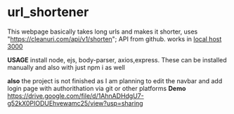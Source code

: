 # url_shortener
This webpage basically takes long urls and makes it shorter,  uses "https://cleanuri.com/api/v1/shorten";  API from github.
works in [local host 3000](http://localhost:3000/)

**USAGE**
install node, ejs, body-parser, axios,express.  These can be installed manually and also  with just npm i   as well

**also**
the project is  not finished as I am planning to edit the navbar and add login page  with authorithation via git or other platforms
**Demo**
https://drive.google.com/file/d/1AhnADHdgU7-g52kX0PIODUEhvewamc25/view?usp=sharing
